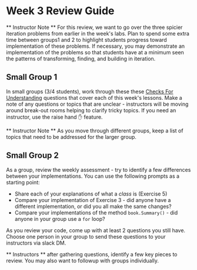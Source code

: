 # Week 3 Review Guide

** Instructor Note **  For this review, we want to go over the three spicier iteration problems from earlier in the week's labs.  Plan to spend some extra time between groups1 and 2 to highlight students progress toward implementation of these problems.  If necessary, you may demonstrate an implementation of the problems so that students have at a minimum seen the patterns of transforming, finding, and building in iteration.

## Small Group 1
In small groups (3/4 students), work through these these [Checks For Understanding](/Mod1/Lessons/Week3/CFUReview.md) questions that cover each of this week's lessons.  Make a note of any questions or topics that are unclear - instructors will be moving around break-out rooms helping to clarify tricky topics.  If you need an instructor, use the raise hand ✋ feature.

** Instructor Note **
As you move through different groups, keep a list of topics that need to be addressed for the larger group.

## Small Group 2
As a group, review the weekly assessment - try to identify a few differences between your implementations.  You can use the following prompts as a starting point:

* Share each of your explanations of what a *class* is (Exercise 5)
* Compare your implementation of Exercise 3 - did anyone have a different implementation, or did you all make the same changes?
* Compare your implementations of the method `book.Summary()` - did anyone in your group use a `for` loop?

As you review your code, come up with at least 2 questions you still have.  Choose one person in your group to send these questions to your instructors via slack DM.

** Instructors ** after gathering questions, identify a few key pieces to review.  You may also want to followup with groups individually.

<!-- I like how we are using the CFUs in conjunction with the review time - excited to see how they work together in reality! Do you have a sense of how much time will be dedicated to group work vs. whole group review? -->